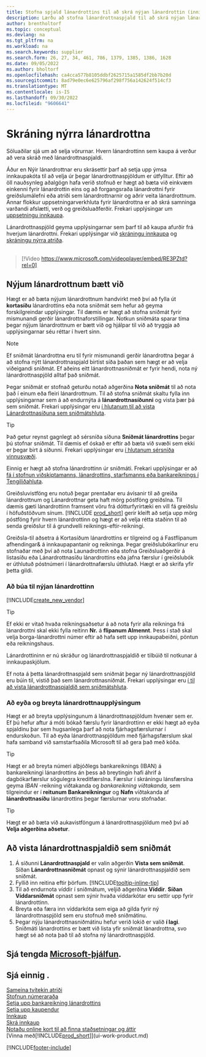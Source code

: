 ```yaml
---
title: Stofna spjald lánardrottins til að skrá nýjan lánardrottin (inniheldur Video)
description: Lærðu að stofna lánardrottnaspjald til að skrá nýjan lánardrottin eða birgi og vista lánardrottinsspjöld sem sniðmát.
author: brentholtorf
ms.topic: conceptual
ms.devlang: na
ms.tgt_pltfrm: na
ms.workload: na
ms.search.keywords: supplier
ms.search.form: 26, 27, 34, 461, 786, 1379, 1385, 1386, 1628
ms.date: 09/05/2022
ms.author: bholtorf
ms.openlocfilehash: ca4cca577b8105ddbf2625715a1585df2bb7b20d
ms.sourcegitcommit: 8ad79e0ec6e625796af298f756a142624f514cf3
ms.translationtype: MT
ms.contentlocale: is-IS
ms.lasthandoff: 09/30/2022
ms.locfileid: "9606641"
---
```

# <a name="register-new-vendors"></a>Skráning nýrra lánardrottna

Söluaðilar sjá um að selja vörurnar. Hvern lánardrottinn sem kaupa á verður að vera skráð með lánardrottnaspjaldi.

Áður en Nýir lánardrottnar eru skrásettir þarf að setja upp ýmsa innkaupakóta til að velja úr þegar lánardrottnaspjöldum er útfylltur. Eftir að öll nauðsynleg aðalgögn hafa verið stofnuð er hægt að bæta við einkvæm einkenni fyrir lánardrottin eins og að forgangsraða lánardrottni fyrir greiðslumálefni eða atriði sem lánardrottnarnir og aðrir veita lánardrottnum. Annar flokkur uppsetningarverkhluta fyrir lánardrottna er að skrá samninga varðandi afslætti, verð og greiðsluaðferðir. Frekari upplýsingar um [uppsetningu innkaupa](purchasing-setup-purchasing.md).

Lánardrottnaspjöld geyma upplýsingarnar sem þarf til að kaupa afurðir frá hverjum lánardrottni. Frekari upplýsingar við [skráningu innkaupa](purchasing-how-record-purchases.md) og [skráningu nýrra atriða](inventory-how-register-new-items.md).
<br /><br />  

> [!Video https://www.microsoft.com/videoplayer/embed/RE3PZtd?rel=0]

## <a name="adding-new-vendors"></a>Nýjum lánardrottnum bætt við

Hægt er að bæta nýjum lánardrottnum handvirkt með því að fylla út **kortasíðu** lánardrottins eða nota sniðmát sem hefur að geyma forskilgreindar upplýsingar. Til dæmis er hægt að stofna sniðmát fyrir mismunandi gerðir lánardrottnaforstillingar. Notkun sniðmáta sparar tíma þegar nýjum lánardrottnum er bætt við og hjálpar til við að tryggja að upplýsingarnar séu réttar í hvert sinn.

> [!NOTE]  
> Ef sniðmát lánardrottna eru til fyrir mismunandi gerðir lánardrottna þegar á að stofna nýtt lánardrottnaspjald birtist síða þaðan sem hægt er að velja viðeigandi sniðmát. Ef aðeins eitt lánardrottnasniðmát er fyrir hendi, nota ný lánardrottnaspjöld alltaf það sniðmát.

Þegar sniðmát er stofnað geturðu notað aðgerðina **Nota sniðmát** til að nota það í einum eða fleiri lánardrottnum. Til að stofna sniðmát skaltu fylla inn upplýsingarnar sem á að endurnýta á **lánardrottnasíðunni** og vista þær þá sem sniðmát. Frekari upplýsingar eru [í hlutanum til að vista Lánardrottnasíðuna sem sniðmátshluta](purchasing-how-register-new-vendors.md#to-save-the-vendor-card-as-a-template).

> [!TIP]
> Það getur reynst gagnlegt að sérsníða síðuna **Sniðmát lánardrottins** þegar þú stofnar sniðmát. Til dæmis ef óskað er eftir að bæta við svæði sem ekki er þegar birt á síðunni. Frekari upplýsingar eru [í hlutanum sérsníða vinnusvæði](/dynamics365/business-central/ui-personalization-user#to-start-personalizing-a-page-through-the-personalizing-banner).

Einnig er hægt að stofna lánardrottinn úr sniðmáti. Frekari upplýsingar er að [fá í stofnun viðskiptamanns, lánardrottins, starfsmanns eða bankareiknings í Tengiliðahluta](marketing-create-contact-companies.md#to-create-a-customer-vendor-employee-or-bank-account-from-a-contact).

Greiðsluvistföng eru notuð þegar prentaðar eru ávísanir til að greiða lánardrottnum og Lánardrottnar geta haft mörg póstföng greiðslna. Til dæmis gæti lánardrottinn framsent vöru frá dótturfyrirtæki en vill fá greiðslu í höfuðstöðvum sínum. [!INCLUDE [prod_short](includes/prod_short.md)] gerir kleift að setja upp mörg póstföng fyrir hvern lánardrottinn og hægt er að velja rétta staðinn til að senda greiðslur til á grundvelli reiknings-eftir-reikningi.

Greiðsla-til aðsetra á Kortasíðum lánardrottins er tilgreind og á Fastflipanum afhendingar& á innkaupapantanir og reikninga. Þegar greiðslubókarlínur eru stofnaðar með því að nota Launadrottinn eða stofna Greiðsluaðgerðir á listasíðu eða Lánardrottnasíðu lánardrottins eða jafna færslur í greiðslubók er úthlutuð póstnúmeri í lánardrottnafærslu úthlutað. Hægt er að skrifa yfir þetta gildi.

### <a name="to-create-a-new-vendor"></a>Að búa til nýjan lánardrottinn

[!INCLUDE[create_new_vendor](includes/create_new_vendor.md)]

> [!TIP]  
> Ef ekki er vitað hvaða reikningsaðsetur á að nota fyrir alla reikninga frá lánardrottni skal ekki fylla reitinn **Nr.** á **flipanum Almennt**. Þess í stað skal velja borga-lánardrottni númer eftir að hafa sett upp innkaupabeiðni, pöntun eða reikningshaus.

Lánardrottininn er nú skráður og lánardrottnaspjaldið er tilbúið til notkunar á innkaupaskjölum.

Ef nota á þetta lánardrottnaspjald sem sniðmát þegar ný lánardrottnaspjöld eru búin til, vistið það sem lánardrottnasniðmát. Frekari upplýsingar eru [í til að vista lánardrottnaspjaldið sem sniðmátshluta](#to-save-the-vendor-card-as-a-template).

### <a name="deleting-and-editing-vendor-information"></a>Að eyða og breyta lánardrottnaupplýsingum

Hægt er að breyta upplýsingunum á lánardrottnaspjöldum hvenær sem er. Ef þú hefur aftur á móti bókað færslu fyrir lánardrottinn er ekki hægt að eyða spjaldinu þar sem hugsanlega þarf að nota fjárhagsfærslurnar í endurskoðun. Til að eyða lánardrottnaspjöldum með fjárhagsfærslum skal hafa samband við samstarfsaðila Microsoft til að gera það með kóða.

> [!TIP]
> Hægt er að breyta númeri alþjóðlegs bankareiknings (IBAN) á bankareikningi lánardrottins án þess að breytingin hafi áhrif á dagbókarfærslur sögulegra kreditfærslna. Færslur í skráningu lánsfærslna geyma *IBAN* -reikning viðtakanda og *bankareikning viðtakanda,* sem tilgreindur er í **reitunum Bankareikningur** og **Nafn** viðtakanda af **lánardrottnasíðu** lánardrottins þegar færslurnar voru stofnaðar.

> [!TIP]
> Hægt er að bæta við aukavistföngum á lánardrottnaspjöldum með því að **Velja aðgerðina aðsetur**.

## <a name="to-save-the-vendor-card-as-a-template"></a>Að vista lánardrottnaspjaldið sem sniðmát

1. Á síðunni **Lánardrottnaspjald** er valin aðgerðin **Vista sem sniðmát**. Síðan **Lánardrottnasniðmát** opnast og sýnir lánardrottnaspjaldið sem sniðmát.
2. Fyllið inn reitina eftir þörfum. [!INCLUDE[tooltip-inline-tip](includes/tooltip-inline-tip_md.md)]
3. Til að endurnota víddir í sniðmátum, veljið aðgerðina **Víddir**. **Síðan Víddarsniðmát** opnast sem sýnir hvaða víddarkótar eru settir upp fyrir lánardrottinn.
4. Breyta eða færa inn víddarkóta sem eiga að gilda fyrir ný lánardrottnaspjöld sem eru stofnuð með sniðmátinu.
5. Þegar nýju lánardrottnasniðmátinu hefur verið lokið er valið **í lagi**.  
   Sniðmáti lánardrottins er bætt við lista yfir sniðmát lánardrottna, svo hægt sé að nota það til að stofna ný lánardrottnaspjöld.

## <a name="see-related-microsoft-training"></a>Sjá tengda [Microsoft-þjálfun](/training/modules/trade-master-data-dynamics-365-business-central/).

## <a name="see-also"></a>Sjá einnig .

[Sameina tvítekin atriði](sales-how-merge-duplicate-records.md)  
[Stofnun númeraraða](ui-create-number-series.md)  
[Setja upp bankareikning lánardrottins](purchasing-how-set-up-vendors-bank-accounts.md)  
[Setja upp kaupendur](purchasing-how-setup-purchasers.md)  
[Innkaup](purchasing-manage-purchasing.md)  
[Skrá innkaup](purchasing-how-record-purchases.md)  
[Notaðu online kort til að finna staðsetningar og áttir](across-online-maps.md)  
[Vinna með[!INCLUDE[prod_short](includes/prod_short.md)]](ui-work-product.md)  

[!INCLUDE[footer-include](includes/footer-banner.md)]
